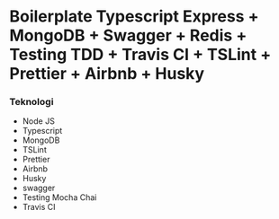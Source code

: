 # Boilerplate Typescript Express + MongoDB + Swagger + Redis + Testing TDD + Travis CI + TSLint + Prettier + Airbnb + Husky

### Teknologi
- Node JS
- Typescript
- MongoDB
- TSLint
- Prettier
- Airbnb
- Husky
- swagger
- Testing Mocha Chai
- Travis CI